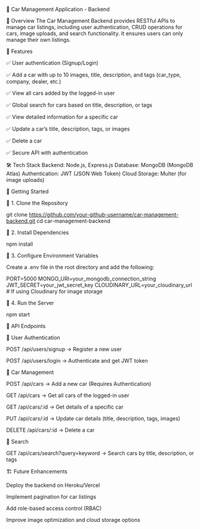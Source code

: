 🚗 Car Management Application - Backend

📌 Overview
The Car Management Backend provides RESTful APIs to manage car listings, including user authentication, CRUD operations for cars, image uploads, and search functionality. It ensures users can only manage their own listings.

🎯 Features

✅ User authentication (Signup/Login)

✅ Add a car with up to 10 images, title, description, and tags (car_type, company, dealer, etc.)

✅ View all cars added by the logged-in user

✅ Global search for cars based on title, description, or tags

✅ View detailed information for a specific car

✅ Update a car’s title, description, tags, or images

✅ Delete a car

✅ Secure API with authentication

🛠️ Tech Stack
Backend: Node.js, Express.js
Database: MongoDB (MongoDB Atlas)
Authentication: JWT (JSON Web Token)
Cloud Storage: Multer (for image uploads)

🚀 Getting Started

🔹 1. Clone the Repository

git clone https://github.com/your-github-username/car-management-backend.git
cd car-management-backend

🔹 2. Install Dependencies

npm install

🔹 3. Configure Environment Variables

Create a .env file in the root directory and add the following:

PORT=5000
MONGO_URI=your_mongodb_connection_string
JWT_SECRET=your_jwt_secret_key
CLOUDINARY_URL=your_cloudinary_url   # If using Cloudinary for image storage

🔹 4. Run the Server

npm start 

📌 API Endpoints

🔹 User Authentication

POST /api/users/signup → Register a new user

POST /api/users/login → Authenticate and get JWT token

🔹 Car Management

POST /api/cars → Add a new car (Requires Authentication)

GET /api/cars → Get all cars of the logged-in user

GET /api/cars/:id → Get details of a specific car

PUT /api/cars/:id → Update car details (title, description, tags, images)

DELETE /api/cars/:id → Delete a car

🔹 Search

GET /api/cars/search?query=keyword → Search cars by title, description, or tags

🏗️ Future Enhancements

Deploy the backend on Heroku/Vercel

Implement pagination for car listings

Add role-based access control (RBAC)

Improve image optimization and cloud storage options
